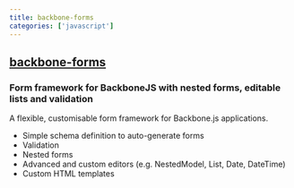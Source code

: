 ```yaml
---
title: backbone-forms
categories: ['javascript']
---
```

## [backbone-forms](https://github.com/powmedia/backbone-forms)

### Form framework for BackboneJS with nested forms, editable lists and validation


A flexible, customisable form framework for Backbone.js applications.

- Simple schema definition to auto-generate forms
- Validation
- Nested forms
- Advanced and custom editors (e.g. NestedModel, List, Date, DateTime)
- Custom HTML templates
